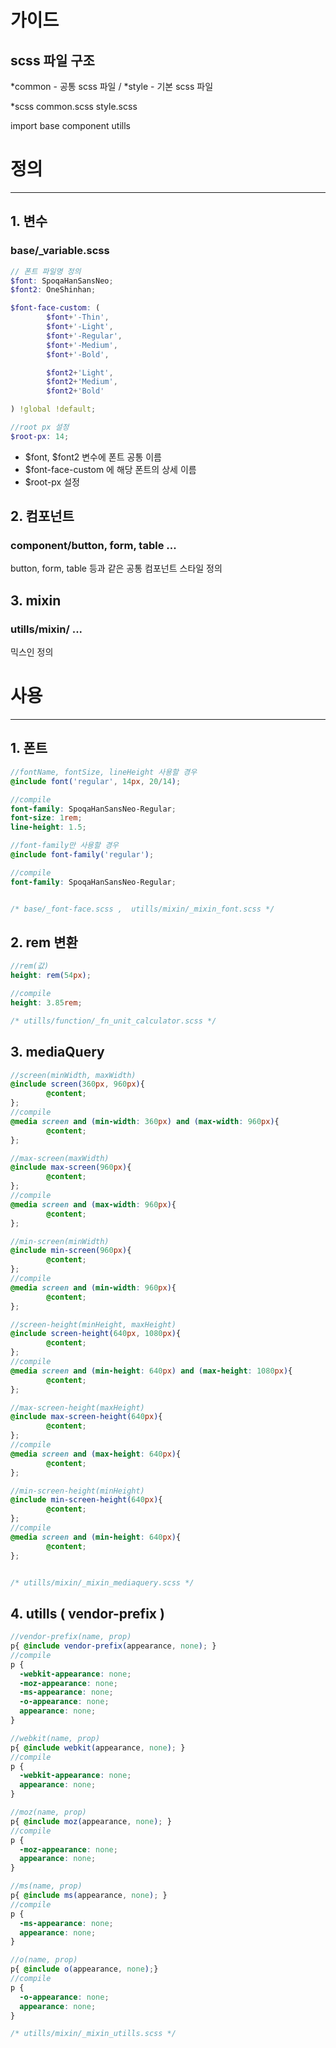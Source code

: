 # 가이드

## scss 파일 구조
*common - 공통 scss 파일 / *style - 기본 scss 파일

*scss
  common.scss
  style.scss

  import
    base
    component
    utills


# 정의
------------------------------------------------

## 1. 변수

### base/_variable.scss

```scss
// 폰트 파일명 정의
$font: SpoqaHanSansNeo;
$font2: OneShinhan;

$font-face-custom: (
        $font+'-Thin',
        $font+'-Light',
        $font+'-Regular',
        $font+'-Medium',
        $font+'-Bold',

        $font2+'Light',
        $font2+'Medium',
        $font2+'Bold'

) !global !default;

//root px 설정
$root-px: 14;
```

- $font, $font2 변수에 폰트 공통 이름
- $font-face-custom 에 해당 폰트의 상세 이름
- $root-px 설정


## 2. 컴포넌트
### component/button, form, table ...

button, form, table 등과 같은 공통 컴포넌트 스타일 정의


## 3. mixin
### utills/mixin/ ...

믹스인 정의


# 사용
------------------------------------------------

## 1. 폰트

```scss
//fontName, fontSize, lineHeight 사용할 경우
@include font('regular', 14px, 20/14);

//compile
font-family: SpoqaHanSansNeo-Regular;
font-size: 1rem;
line-height: 1.5; 

//font-family만 사용할 경우
@include font-family('regular');

//compile
font-family: SpoqaHanSansNeo-Regular;


/* base/_font-face.scss ,  utills/mixin/_mixin_font.scss */
```

## 2. rem 변환

```scss
//rem(값)
height: rem(54px);

//compile
height: 3.85rem;

/* utills/function/_fn_unit_calculator.scss */
```

## 3. mediaQuery

```scss
//screen(minWidth, maxWidth)
@include screen(360px, 960px){
		@content;
};
//compile
@media screen and (min-width: 360px) and (max-width: 960px){
		@content;
};

//max-screen(maxWidth)
@include max-screen(960px){
		@content;
};
//compile
@media screen and (max-width: 960px){
		@content;
};

//min-screen(minWidth)
@include min-screen(960px){
		@content;
};
//compile
@media screen and (min-width: 960px){
		@content;
};

//screen-height(minHeight, maxHeight)
@include screen-height(640px, 1080px){
		@content;
};
//compile
@media screen and (min-height: 640px) and (max-height: 1080px){
		@content;
};

//max-screen-height(maxHeight)
@include max-screen-height(640px){
		@content;
};
//compile
@media screen and (max-height: 640px){
		@content;
};

//min-screen-height(minHeight)
@include min-screen-height(640px){
		@content;
};
//compile
@media screen and (min-height: 640px){
		@content;
};


/* utills/mixin/_mixin_mediaquery.scss */
```

## 4. utills ( vendor-prefix )

```scss
//vendor-prefix(name, prop)
p{ @include vendor-prefix(appearance, none); }
//compile
p {
  -webkit-appearance: none;
  -moz-appearance: none;
  -ms-appearance: none;
  -o-appearance: none;
  appearance: none;
}

//webkit(name, prop)
p{ @include webkit(appearance, none); }
//compile
p {
  -webkit-appearance: none;
  appearance: none; 
}

//moz(name, prop)
p{ @include moz(appearance, none); }
//compile
p {
  -moz-appearance: none;
  appearance: none;
}

//ms(name, prop)
p{ @include ms(appearance, none); }
//compile
p {
  -ms-appearance: none;
  appearance: none; 
}

//o(name, prop)
p{ @include o(appearance, none);}
//compile
p {
  -o-appearance: none;
  appearance: none;
}

/* utills/mixin/_mixin_utills.scss */
```